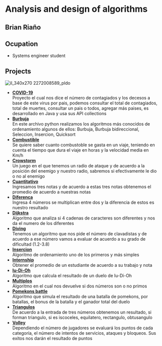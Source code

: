 # Analysis and design of algorithms
## Brian Riaño
## Ocupation
- Systems engineer student
## Projects
![il_340x270 2272008589_pldo](https://user-images.githubusercontent.com/62998301/78147606-5e0a3680-73f9-11ea-992a-0a2d93860be4.jpg)
- [**COVID-19**](elVirusCorona)  
Proyecto el cual nos dice el número de contagiados y los decesos a base de este virus por pais, podemos consultar el total de contagiados, total de muertes, consultar un pais o todos, agregar más paises, es desarrollado en Java y usa sus API collections  
- [**Burbuja**](Ejercicios/burbuja.py)  
En este archivo python realizamos los algoritmos más conocidos de ordenamiento algunos de ellos: Burbuja, Burbuja bidireccional, Seleccion, Insercion, Quicksort  
- [**Combustible**](Ejercicios/Combustible.py)  
Se quiere saber cuanto combustoble se gasta en un viaje, teniendo en cuenta el tiempo que dura el viaje en horas y la velocidad media en Km/h 
- [**Crowstorm**](Ejercicios/Crowstorm.py)  
Un juego en el que tenemos un radio de ataque y de acuerdo a la posición del enemigo y nuestro radio, sabremos si efectivamente le dio o no al enemigo
- [**Cuantitativo**](Ejercicios/cuantitativo.py)  
Ingresamos tres notas y de acuerdo a estas tres notas obtenemos el promedio de acuerdo a nuestras notas
- [**Diferenca**](Ejercicios/Diferenca.py)  
Ingresa 4 números se multiplican entre dos y la diferencia de estos es nuestro resultado
- [**Dijkstra**](Ejercicios/Dijkstra.py)  
Algoritmo que analiza si 4 cadenas de caracteres son diferentes y nos da el numero de los diferentes
- [**Diving**](Ejercicios/diving.py)  
Tenemos un algoritmo que nos pide el número de clavadistas y de acuerdo a ese número vamos a evaluar de acuerdo a su grado de dificultad (1.2-3.8)
- [**Insercion**](Ejercicios/insercion.py)  
Algoritmo de ordenamiento uno de los primeros y más simples
- [**Internship**](Ejercicios/Internship.py)  
Obtener el promedio de un estudiante de acuerdo a su trabajo y nota
- [**Iu-Di-Oh**](Ejercicios/Iu-Di-Oh.py)  
Algoritmo que calcula el resultado de un duelo de Iu-Di-Oh 
- [**Multiplos**](Ejercicios/Multiplos.py)  
Algoritmo en el cual nos devuelve si dos números son o no primos
- [**Pomekons battle**](Ejercicios/pomekons-battle.py)  
Algoritmo que simula el resultado de una batalla de pomekons, por batallas, el bonus de la batalla y el ganador total del duelo
- [**Triangulos**](Ejercicios/Triangulos.py)  
De acuerdo a la entrada de tres números obtenemos un resultado, si forman triangulo, si es iscoceles, equilatero, rectangulo, obtusangulo
- [**Volley**](Ejercicios/volley.py)  
Dependiendo el número de jugadores se evaluará los puntos de cada categoría, el número de intentos de servicios, ataques y bloqueos. Sus exitos nos darán el resultado de puntos
